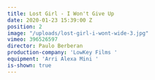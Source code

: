 ```yaml
---
title: Lost Girl - I Won't Give Up
date: 2020-01-23 15:39:00 Z
position: 2
image: "/uploads/lost-girl-i-wont-wide-3.jpg"
vimeo: 396526597
director: Paulo Berberan
production-company: 'LowKey Films '
equipment: 'Arri Alexa Mini '
is-shown: true
---
```


